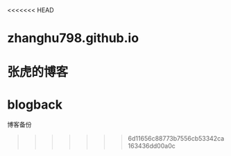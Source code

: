 <<<<<<< HEAD
# zhanghu798.github.io
张虎的博客
=======
# blogback
博客备份
>>>>>>> 6d11656c88773b7556cb53342ca163436dd00a0c
